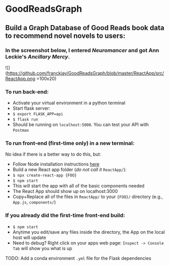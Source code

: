 # GoodReadsGraph
## Build a Graph Database of Good Reads book data to recommend novel novels to users:
### In the screenshot below, I entered _Neuromancer_ and got Ann Leckie's _Ancillary Mercy_. 
![](https://github.com/franckjay/GoodReadsGraph/blob/master/ReactApp/src/ReactApp.png =100x20)


### To run back-end:
* Activate your virtual environment in a python terminal
* Start flask server:
* `$ export FLASK_APP=api` 
* `$ flask run`
* Should be running on `localhost:5000`. You can test your API with `Postman`

### To run front-end (first-time only) in a new terminal:
No idea if there is a better way to do this, but:
* Follow Node installation instructions [here]("https://www.youtube.com/watch?v=06pWsB_hoD4&t=233s")
* Build a new React app folder (_do not call it_ `ReactApp/`):
* `$ npx create-react-app {FOO}`
* `$ npm start`
* This will start the app with all of the basic components needed
* The React App should show up on localhost:3000
* Copy+Replace all of the files in `ReactApp/` to your `{FOO}/` directory (e.g., `App.js`, `components/`)

### If you already did the first-time front-end build:
* `$ npm start`
* Anytime you edit/save any files inside the directory, the App on the local host will update
* Need to debug? Right click on your apps web page: `Inspect -> Console Tab` will show you what is up


TODO: Add a conda environment `.yml` file for the Flask dependencies
